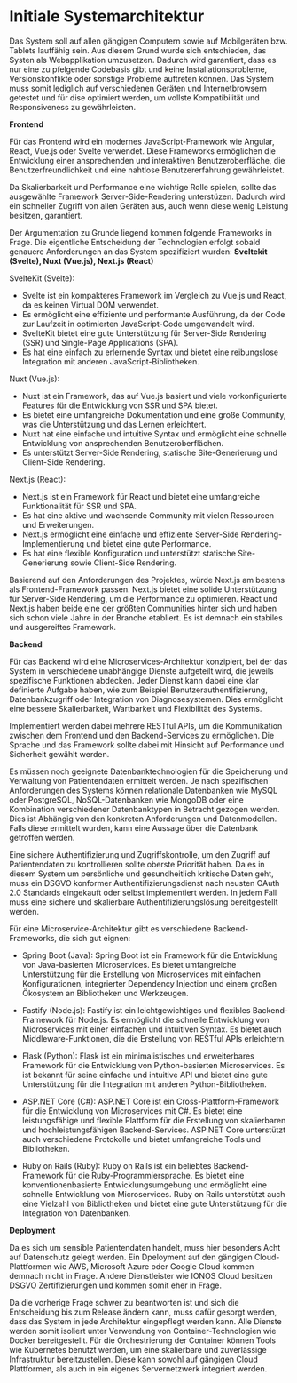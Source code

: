 # Initiale Systemarchitektur

Das System soll auf allen gängigen Computern sowie auf Mobilgeräten bzw. Tablets lauffähig sein. Aus diesem Grund wurde sich entschieden, das Systen als Webapplikation umzusetzen. Dadurch wird garantiert, dass es nur eine zu pfelgende Codebasis gibt und keine Installationsprobleme, Versionskonflikte oder sonstige Probleme auftreten können. Das System muss somit lediglich auf verschiedenen Geräten und Internetbrowsern getestet und für dise optimiert werden, um vollste Kompatibilität und Responsiveness zu gewährleisten.

**Frontend**

Für das Frontend wird ein modernes JavaScript-Framework wie Angular, React, Vue.js oder Svelte verwendet. Diese Frameworks ermöglichen die Entwicklung einer ansprechenden und interaktiven Benutzeroberfläche, die Benutzerfreundlichkeit und eine nahtlose Benutzererfahrung gewährleistet.

Da Skalierbarkeit und Performance eine wichtige Rolle spielen, sollte das ausgewählte Framework Server-Side-Rendering unterstüzen. Dadurch wird ein schneller Zugriff von allen Geräten aus, auch wenn diese wenig Leistung besitzen, garantiert.

Der Argumentation zu Grunde liegend kommen folgende Frameworks in Frage. Die eigentliche Entscheidung der Technologien erfolgt sobald genauere Anforderungen an das System spezifiziert wurden: **Sveltekit (Svelte), Nuxt (Vue.js), Next.js (React)**

SvelteKit (Svelte):

- Svelte ist ein kompakteres Framework im Vergleich zu Vue.js und React, da es keinen Virtual DOM verwendet.
- Es ermöglicht eine effiziente und performante Ausführung, da der Code zur Laufzeit in optimierten JavaScript-Code umgewandelt wird.
- SvelteKit bietet eine gute Unterstützung für Server-Side Rendering (SSR) und Single-Page Applications (SPA).
- Es hat eine einfach zu erlernende Syntax und bietet eine reibungslose Integration mit anderen JavaScript-Bibliotheken.

Nuxt (Vue.js):

- Nuxt ist ein Framework, das auf Vue.js basiert und viele vorkonfigurierte Features für die Entwicklung von SSR und SPA bietet.
- Es bietet eine umfangreiche Dokumentation und eine große Community, was die Unterstützung und das Lernen erleichtert.
- Nuxt hat eine einfache und intuitive Syntax und ermöglicht eine schnelle Entwicklung von ansprechenden Benutzeroberflächen.
- Es unterstützt Server-Side Rendering, statische Site-Generierung und Client-Side Rendering.

Next.js (React):

- Next.js ist ein Framework für React und bietet eine umfangreiche Funktionalität für SSR und SPA.
- Es hat eine aktive und wachsende Community mit vielen Ressourcen und Erweiterungen.
- Next.js ermöglicht eine einfache und effiziente Server-Side Rendering-Implementierung und bietet eine gute Performance.
- Es hat eine flexible Konfiguration und unterstützt statische Site-Generierung sowie Client-Side Rendering.

Basierend auf den Anforderungen des Projektes, würde Next.js am bestens als Frontend-Framework passen. Next.js bietet eine solide Unterstützung für Server-Side Rendering, um die Performance zu optimieren. React und Next.js haben beide eine der größten Communities hinter sich und haben sich schon viele Jahre in der Branche etabliert. Es ist demnach ein stabiles und ausgereiftes Framework.

**Backend**

Für das Backend wird eine Microservices-Architektur konzipiert, bei der das System in verschiedene unabhängige Dienste aufgeteilt wird, die jeweils spezifische Funktionen abdecken. Jeder Dienst kann dabei eine klar definierte Aufgabe haben, wie zum Beispiel Benutzerauthentifizierung, Datenbankzugriff oder Integration von Diagnosesystemen. Dies ermöglicht eine bessere Skalierbarkeit, Wartbarkeit und Flexibilität des Systems.

Implementiert werden dabei mehrere RESTful APIs, um die Kommunikation zwischen dem Frontend und den Backend-Services zu ermöglichen. Die Sprache und das Framework sollte dabei mit Hinsicht auf Performance und Sicherheit gewählt werden.

Es müssen noch geeignete Datenbanktechnologien für die Speicherung und Verwaltung von Patientendaten ermittelt werden. Je nach spezifischen Anforderungen des Systems können relationale Datenbanken wie MySQL oder PostgreSQL, NoSQL-Datenbanken wie MongoDB oder eine Kombination verschiedener Datenbanktypen in Betracht gezogen werden. Dies ist Abhängig von den konkreten Anforderungen und Datenmodellen. Falls diese ermittelt wurden, kann eine Aussage über die Datenbank getroffen werden.

Eine sichere Authentifizierung und Zugriffskontrolle, um den Zugriff auf Patientendaten zu kontrollieren sollte oberste Priorität haben. Da es in diesem System um persönliche und gesundheitlich kritische Daten geht, muss ein DSGVO konformer Authentifizierungsdienst nach neusten OAuth 2.0 Standards eingekauft oder selbst implementiert werden. In jedem Fall muss eine sichere und skalierbare Authentifizierungslösung bereitgestellt werden.

Für eine Microservice-Architektur gibt es verschiedene Backend-Frameworks, die sich gut eignen:

- Spring Boot (Java): Spring Boot ist ein Framework für die Entwicklung von Java-basierten Microservices. Es bietet umfangreiche Unterstützung für die Erstellung von Microservices mit einfachen Konfigurationen, integrierter Dependency Injection und einem großen Ökosystem an Bibliotheken und Werkzeugen.

- Fastify (Node.js): Fastify ist ein leichtgewichtiges und flexibles Backend-Framework für Node.js. Es ermöglicht die schnelle Entwicklung von Microservices mit einer einfachen und intuitiven Syntax. Es bietet auch Middleware-Funktionen, die die Erstellung von RESTful APIs erleichtern.

- Flask (Python): Flask ist ein minimalistisches und erweiterbares Framework für die Entwicklung von Python-basierten Microservices. Es ist bekannt für seine einfache und intuitive API und bietet eine gute Unterstützung für die Integration mit anderen Python-Bibliotheken.

- ASP.NET Core (C#): ASP.NET Core ist ein Cross-Plattform-Framework für die Entwicklung von Microservices mit C#. Es bietet eine leistungsfähige und flexible Plattform für die Erstellung von skalierbaren und hochleistungsfähigen Backend-Services. ASP.NET Core unterstützt auch verschiedene Protokolle und bietet umfangreiche Tools und Bibliotheken.

- Ruby on Rails (Ruby): Ruby on Rails ist ein beliebtes Backend-Framework für die Ruby-Programmiersprache. Es bietet eine konventionenbasierte Entwicklungsumgebung und ermöglicht eine schnelle Entwicklung von Microservices. Ruby on Rails unterstützt auch eine Vielzahl von Bibliotheken und bietet eine gute Unterstützung für die Integration von Datenbanken.

**Deployment**

Da es sich um sensible Patientendaten handelt, muss hier besonders Acht auf Datenschutz gelegt werden. Ein Dpeloyment auf den gängigen Cloud-Plattformen wie AWS, Microsoft Azure oder Google Cloud kommen demnach nicht in Frage. Andere Dienstleister wie IONOS Cloud besitzen DSGVO Zertifizierungen und kommen somit eher in Frage.

Da die vorherige Frage schwer zu beantworten ist und sich die Entscheidung bis zum Release ändern kann, muss dafür gesorgt werden, dass das System in jede Architektur eingepflegt werden kann. Alle Dienste werden somit isoliert unter Verwendung von Container-Technologien wie Docker bereitgestellt. Für die Orchestrierung der Container können Tools wie Kubernetes benutzt werden, um eine skalierbare und zuverlässige Infrastruktur bereitzustellen. Diese kann sowohl auf gängigen Cloud Plattformen, als auch in ein eigenes Servernetzwerk integriert werden.